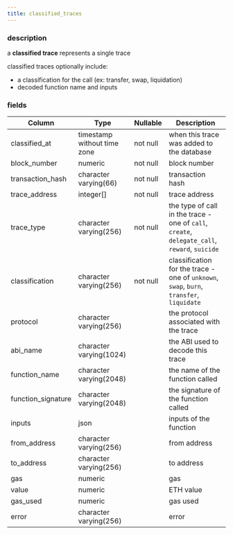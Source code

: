 ```yaml
---
title: classified_traces
---
```

### description

a **classified trace** represents a single trace

classified traces optionally include:
- a classification for the call (ex: transfer, swap, liquidation)
- decoded function name and inputs

### fields

| Column             | Type                        | Nullable | Description                                                                               |
|--------------------|-----------------------------|----------|-------------------------------------------------------------------------------------------|
| classified_at      | timestamp without time zone | not null | when this trace was added to the database                                                 |
| block_number       | numeric                     | not null | block number                                                                              |
| transaction_hash   | character varying(66)       | not null | transaction hash                                                                          |
| trace_address      | integer[]                   | not null | trace address                                                                             |
| trace_type         | character varying(256)      | not null | the type of call in the trace - one of `call`, `create`, `delegate_call`, `reward`, `suicide` |
| classification     | character varying(256)      | not null | classification for the trace - one of `unknown`, `swap`, `burn`, `transfer`, `liquidate`      |
| protocol           | character varying(256)      |          | the protocol associated with the trace                                                    |
| abi_name           | character varying(1024)     |          | the ABI used to decode this trace                                                         |
| function_name      | character varying(2048)     |          | the name of the function called                                                           |
| function_signature | character varying(2048)     |          | the signature of the function called                                                      |
| inputs             | json                        |          | inputs of the function                                                                    |
| from_address       | character varying(256)      |          | from address                                                                              |
| to_address         | character varying(256)      |          | to address                                                                                |
| gas                | numeric                     |          | gas                                                                                       |
| value              | numeric                     |          | ETH value                                                                                 |
| gas_used           | numeric                     |          | gas used                                                                                  |
| error              | character varying(256)      |          | error                                                                                     |
